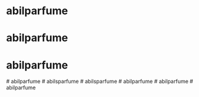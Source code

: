 # abilparfume
# abilparfume
# abilparfume
#   a b i l p a r f u m e  
 #   a b i l s p a r f u m e  
 # abilsparfume
#   a b i l p a r f u m e  
 #   a b i l p a r f u m e  
 #   a b i l p a r f u m e  
 